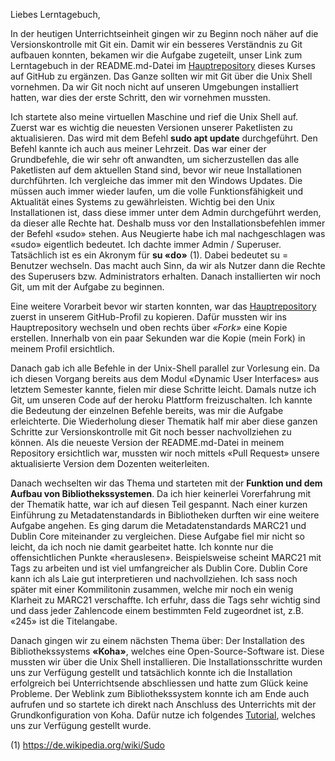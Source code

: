 Liebes Lerntagebuch,

In der heutigen Unterrichtseinheit gingen wir zu Beginn noch näher auf die Versionskontrolle mit Git ein. Damit wir ein besseres Verständnis zu Git aufbauen konnten, bekamen wir die Aufgabe zugeteilt, unser Link zum Lerntagebuch in der README.md-Datei im <a href="https://github.com/felixlohmeier/bibliotheks-und-archivinformatik">Hauptrepository</a> dieses Kurses auf GitHub zu ergänzen. Das Ganze sollten wir mit Git über die Unix Shell vornehmen. Da wir Git noch nicht auf unseren Umgebungen installiert hatten, war dies der erste Schritt, den wir vornehmen mussten.

Ich startete also meine virtuellen Maschine und rief die Unix Shell auf. Zuerst war es wichtig die neuesten Versionen unserer Paketlisten zu aktualisieren. Das wird mit dem Befehl **sudo apt update** durchgeführt. Den Befehl kannte ich auch aus meiner Lehrzeit. Das war einer der Grundbefehle, die wir sehr oft anwandten, um sicherzustellen das alle Paketlisten auf dem aktuellen Stand sind, bevor wir neue Installationen durchführten. Ich vergleiche das immer mit den Windows Updates. Die müssen auch immer wieder laufen, um die volle Funktionsfähigkeit und Aktualität eines Systems zu gewährleisten. Wichtig bei den Unix Installationen ist, dass diese immer unter dem Admin durchgeführt werden, da dieser alle Rechte hat. Deshalb muss vor den Installationsbefehlen immer der Befehl «sudo» stehen. Aus Neugierte habe ich mal nachgeschlagen was «sudo» eigentlich bedeutet. Ich dachte immer Admin / Superuser. Tatsächlich ist es ein Akronym für **su «do»** (1). Dabei bedeutet su = Benutzer wechseln. Das macht auch Sinn, da wir als Nutzer dann die Rechte des Superusers bzw. Administrators erhalten. Danach installierten wir noch Git, um mit der Aufgabe zu beginnen.

Eine weitere Vorarbeit bevor wir starten konnten, war das <a href="https://github.com/felixlohmeier/bibliotheks-und-archivinformatik">Hauptrepository</a> zuerst in unserem GitHub-Profil zu kopieren. Dafür mussten wir ins Hauptrepository wechseln und oben rechts über *«Fork»* eine Kopie erstellen. Innerhalb von ein paar Sekunden war die Kopie (mein Fork) in meinem Profil ersichtlich.

Danach gab ich alle Befehle in der Unix-Shell parallel zur Vorlesung ein. Da ich diesen Vorgang bereits aus dem Modul «Dynamic User Interfaces» aus letztem Semester kannte, fielen mir diese Schritte leicht. Damals nutze ich Git, um unseren Code auf der heroku Plattform freizuschalten. Ich kannte die Bedeutung der einzelnen Befehle bereits, was mir die Aufgabe erleichterte. Die Wiederholung dieser Thematik half mir aber diese ganzen Schritte zur Versionskontrolle mit Git noch besser nachvollziehen zu können. 
Als die neueste Version der README.md-Datei in meinem Repository ersichtlich war, mussten wir noch mittels «Pull Request» unsere aktualisierte Version dem Dozenten weiterleiten.

Danach wechselten wir das Thema und starteten mit der **Funktion und dem Aufbau von Bibliothekssystemen**. Da ich hier keinerlei Vorerfahrung mit der Thematik hatte, war ich auf diesen Teil gespannt. Nach einer kurzen Einführung zu Metadatenstandards in Bibliotheken durften wir eine weitere Aufgabe angehen. Es ging darum die Metadatenstandards MARC21 und Dublin Core miteinander zu vergleichen. Diese Aufgabe fiel mir nicht so leicht, da ich noch nie damit gearbeitet hatte. Ich konnte nur die offensichtlichen Punkte «herauslesen». Beispielsweise scheint MARC21 mit Tags zu arbeiten und ist viel umfangreicher als Dublin Core. Dublin Core kann ich als Laie gut interpretieren und nachvollziehen. Ich sass noch später mit einer Kommilitonin zusammen, welche mir noch ein wenig Klarheit zu MARC21 verschaffte. Ich erfuhr, dass die Tags sehr wichtig sind und dass jeder Zahlencode einem bestimmten Feld zugeordnet ist, z.B. «245» ist die Titelangabe. 

Danach gingen wir zu einem nächsten Thema über: Der Installation des Bibliothekssystems **«Koha»**, welches eine Open-Source-Software ist. Diese mussten wir über die Unix Shell installieren. Die Installationsschritte wurden uns zur Verfügung gestellt und tatsächlich konnte ich die Installation erfolgreich bei Unterrichtsende abschliessen und hatte zum Glück keine Probleme. Der Weblink zum Bibliothekssystem konnte ich am Ende auch aufrufen und so startete ich direkt nach Anschluss des Unterrichts mit der Grundkonfiguration von Koha. Dafür nutze ich folgendes <a href="https://zefanjas.de/wie-man-koha-installiert-und-fuer-schulen-einrichtet-teil-1/">Tutorial</a>, welches uns zur Verfügung gestellt wurde. 

(1) <a href="https://de.wikipedia.org/wiki/Sudo">https://de.wikipedia.org/wiki/Sudo</a>
